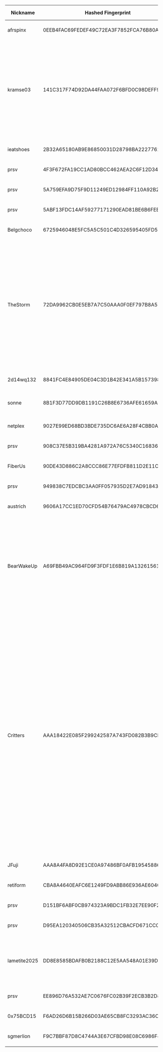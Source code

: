 | Nickname |  Hashed Fingerprint	| Or Addresses | Contact | Running | Flags | Last Seen | First Seen | Last Restarted | Advertised Bandwidth | Platform | Version | Version Status | Recommended Version | Verified hostnames | Exit policy |
|---|---|---|---|---|---|---|---|---|---|---|---|---|---|---|---|
|afrspinx | 0EEB4FAC69FEDEF49C72EA3F7852FCA76B80AD5D | ["34.35.121.32:443"] | c99058397@gmail.com | true | Running, V2Dir, Valid | 2025-10-03 18:00:00 | 2025-10-03 17:00:00 | 2025-10-03 16:09:52 | 0 | Tor 0.4.8.18 on Linux | 0.4.8.18 | recommended | true | ["32.121.35.34.bc.googleusercontent.com"] | ["reject *:*"]|
|kramse03 | 141C317F74D92DA44FAA072F6BFD0C98DEFF9066 | ["185.129.62.64:9001","[2a06:d380:0:103:acab:4c4b:ac4b:1312]:9001"] | Henrik Kramselund <hlk AT zencurity dot com> | true | Exit, Running, V2Dir, Valid | 2025-10-03 18:00:00 | 2025-10-03 16:00:00 | 2025-10-03 15:43:52 | 0 | Tor 0.4.8.16 on Linux | 0.4.8.16 | recommended | true | N/A | ["reject 0.0.0.0/8:*","reject 169.254.0.0/16:*","reject 127.0.0.0/8:*","reject 192.168.0.0/16:*","reject 10.0.0.0/8:*","reject 172.16.0.0/12:*","reject 185.129.62.64:*","reject *:25","reject *:119","reject *:135-139","reject *:445","reject *:563","reject *:1214","reject *:4661-4666","reject *:6346-6429","reject *:6699","reject *:6881-6999","accept *:*"]|
|ieatshoes | 2B32A65180AB9E86850031D28798BA2227761B19 | ["188.83.9.193:9001"] | N/A | true | Running, V2Dir, Valid | 2025-10-03 18:00:00 | 2025-10-03 10:00:00 | 2025-10-03 08:51:08 | 0 | Tor 0.4.8.14 on Linux | 0.4.8.14 | recommended | true | ["bl18-9-193.dsl.telepac.pt"] | ["reject *:*"]|
|prsv | 4F3F672FA19CC1AD80BCC462AEA2C6F12D348A92 | ["51.210.177.4:9100","[2001:41d0:305:2100::5b1]:9100"] | email:admin[]prsv.ch url:https://prsv.ch/ proof:uri-rsa ciissversion:2 | true | Running, V2Dir, Valid | 2025-10-03 18:00:00 | 2025-10-03 06:00:00 | 2025-10-03 05:04:31 | 0 | Tor 0.4.8.18 on Linux | 0.4.8.18 | recommended | true | ["vps-68e81b2b.vps.ovh.net"] | ["reject *:*"]|
|prsv | 5A759EFA9D75F9D11249ED12984FF110A92B20C1 | ["135.125.183.193:9100","[2001:41d0:701:1100::9e20]:9100"] | email:admin[]prsv.ch url:https://prsv.ch/ proof:uri-rsa ciissversion:2 | true | Running, V2Dir, Valid | 2025-10-03 18:00:00 | 2025-10-03 06:00:00 | 2025-10-03 04:07:22 | 0 | Tor 0.4.8.18 on Linux | 0.4.8.18 | recommended | true | ["vps-f61f1203.vps.ovh.net"] | ["reject *:*"]|
|prsv | 5ABF13FDC14AF59277171290EAD81BE6B6FEEEAE | ["51.210.177.4:9000","[2001:41d0:305:2100::5b1]:9000"] | email:admin[]prsv.ch url:https://prsv.ch/ proof:uri-rsa ciissversion:2 | true | Running, V2Dir, Valid | 2025-10-03 18:00:00 | 2025-10-03 06:00:00 | 2025-10-03 05:04:28 | 0 | Tor 0.4.8.18 on Linux | 0.4.8.18 | recommended | true | ["vps-68e81b2b.vps.ovh.net"] | ["reject *:*"]|
|Belgchoco | 6725946048E5FC5A5C501C4D326595405FD58EFB | ["34.76.110.22:443"] | c99058397@gmail.com | true | Running, V2Dir, Valid | 2025-10-03 18:00:00 | 2025-10-03 17:00:00 | 2025-10-03 16:10:04 | 0 | Tor 0.4.8.18 on Linux | 0.4.8.18 | recommended | true | ["22.110.76.34.bc.googleusercontent.com"] | ["reject *:*"]|
|TheStorm | 72DA9962CB0E5EB7A7C50AAA0F0EF797B8A53D83 | ["37.228.129.128:443"] | ashlygrp@mail.com | true | Exit, Running, V2Dir, Valid | 2025-10-03 18:00:00 | 2025-10-03 12:00:00 | 2025-10-03 10:52:50 | 0 | Tor 0.4.8.18 on Linux | 0.4.8.18 | recommended | true | N/A | ["reject 0.0.0.0/8:*","reject 169.254.0.0/16:*","reject 127.0.0.0/8:*","reject 192.168.0.0/16:*","reject 10.0.0.0/8:*","reject 172.16.0.0/12:*","reject 37.228.129.128:*","accept *:20-21","accept *:43","accept *:53","accept *:80-81","accept *:443","accept *:5222-5223","accept *:6667-7000","accept *:8008","accept *:8082","accept *:8332-8333","accept *:8888","accept *:9418","accept *:18080-18081","accept *:50002","accept *:64738","reject *:*"]|
|2d14wq132 | 8841FC4E84905DE04C3D1B42E341A5B157398EDC | ["168.119.101.119:9001","[2a01:4f8:c014:ed3a::1]:9001"] | Random Person uwu13371312@protonmail.ch | true | Running, V2Dir, Valid | 2025-10-03 18:00:00 | 2025-10-03 10:00:00 | 2025-10-03 13:57:19 | 0 | Tor 0.4.8.18 on Linux | 0.4.8.18 | recommended | true | ["static.119.101.119.168.clients.your-server.de"] | ["reject *:*"]|
|sonne | 8B1F3D77DD9DB1191C26B8E6736AFE61659A2F43 | ["46.23.95.223:9001","[2a03:6000:95f4:620::223]:9001"] | N/A | true | Running, V2Dir, Valid | 2025-10-03 18:00:00 | 2025-10-03 16:00:00 | 2025-10-03 15:28:38 | 0 | Tor 0.4.8.18 on OpenBSD | 0.4.8.18 | recommended | true | N/A | ["reject *:*"]|
|netplex | 9027E99ED68BD3BDE735DC6AE6A28F4CBB0AA578 | ["34.14.129.48:443"] | c99058397@gmail.com | true | Running, V2Dir, Valid | 2025-10-03 18:00:00 | 2025-10-03 17:00:00 | 2025-10-03 16:10:18 | 0 | Tor 0.4.8.18 on Linux | 0.4.8.18 | recommended | true | ["48.129.14.34.bc.googleusercontent.com"] | ["reject *:*"]|
|prsv | 908C37E5B319BA4281A972A76C5340C168363823 | ["51.210.177.4:9200","[2001:41d0:305:2100::5b1]:9200"] | email:admin[]prsv.ch url:https://prsv.ch/ proof:uri-rsa ciissversion:2 | true | Running, V2Dir, Valid | 2025-10-03 18:00:00 | 2025-10-03 06:00:00 | 2025-10-03 05:04:34 | 0 | Tor 0.4.8.18 on Linux | 0.4.8.18 | recommended | true | ["vps-68e81b2b.vps.ovh.net"] | ["reject *:*"]|
|FiberUs | 90DE43D886C2A8CCC86E77EFDFB811D2E11C8BB1 | ["35.233.185.80:443"] | c99058397@gmail.com | true | Running, V2Dir, Valid | 2025-10-03 18:00:00 | 2025-10-03 17:00:00 | 2025-10-03 16:10:16 | 0 | Tor 0.4.8.18 on Linux | 0.4.8.18 | recommended | true | ["80.185.233.35.bc.googleusercontent.com"] | ["reject *:*"]|
|prsv | 949838C7EDCBC3AA0FF057935D2E7AD9184389BD | ["135.125.183.193:9300","[2001:41d0:701:1100::9e20]:9300"] | email:admin[]prsv.ch url:https://prsv.ch/ proof:uri-rsa ciissversion:2 | true | Running, V2Dir, Valid | 2025-10-03 18:00:00 | 2025-10-03 06:00:00 | 2025-10-03 04:07:26 | 0 | Tor 0.4.8.18 on Linux | 0.4.8.18 | recommended | true | ["vps-f61f1203.vps.ovh.net"] | ["reject *:*"]|
|austrich | 9606A17CC1ED70CFD54B76479AC4978CBCD6C074 | ["34.129.157.75:443"] | c99058397@gmail.com | true | Running, V2Dir, Valid | 2025-10-03 18:00:00 | 2025-10-03 17:00:00 | 2025-10-03 16:08:43 | 0 | Tor 0.4.8.18 on Linux | 0.4.8.18 | recommended | true | ["75.157.129.34.bc.googleusercontent.com"] | ["reject *:*"]|
|BearWakeUp | A69FBB49AC964FD9F3FDF1E6B819A13261561236 | ["144.31.188.82:443"] | your@email.com | true | Exit, Running, V2Dir, Valid | 2025-10-03 18:00:00 | 2025-10-03 03:00:00 | 2025-10-03 02:26:31 | 0 | Tor 0.4.8.18 on Linux | 0.4.8.18 | recommended | true | N/A | ["reject 0.0.0.0/8:*","reject 169.254.0.0/16:*","reject 127.0.0.0/8:*","reject 192.168.0.0/16:*","reject 10.0.0.0/8:*","reject 172.16.0.0/12:*","reject 144.31.188.82:*","reject *:25","reject *:119","reject *:135-139","reject *:445","reject *:563","reject *:1214","reject *:4661-4666","reject *:6346-6429","reject *:6699","reject *:6881-6999","accept *:*"]|
|Critters | AAA18422E085F299242587A743FD082B3B9CD3DC | ["37.221.93.88:9001","[2a0e:97c0:3e3:1bb::2]:9001"] | noc@exitnocap.xyz | true | Exit, Running, V2Dir, Valid | 2025-10-03 18:00:00 | 2025-10-03 12:00:00 | 2025-10-03 16:55:29 | 0 | Tor 0.4.8.18 on Linux | 0.4.8.18 | recommended | true | N/A | ["reject 0.0.0.0/8:*","reject 169.254.0.0/16:*","reject 127.0.0.0/8:*","reject 192.168.0.0/16:*","reject 10.0.0.0/8:*","reject 172.16.0.0/12:*","reject 37.221.93.88:*","accept *:43","accept *:53","accept *:79-81","accept *:88","accept *:194","accept *:389","accept *:443","accept *:531","accept *:543-544","accept *:563","accept *:636","accept *:749","accept *:873","accept *:989-995","accept *:1194","accept *:1723","accept *:2083","accept *:2086-2087","accept *:4321","accept *:5222-5223","accept *:5228","accept *:5900","accept *:5984","accept *:6660-6669","accept *:6679","accept *:6697","accept *:6984","accept *:8008","accept *:8080","accept *:8332-8333","accept *:8443","accept *:8888","accept *:11371","reject *:*"]|
|JFuji | AAA8A4FA8D92E1CE0A97486BF0AFB19545886C9D | ["34.85.114.130:443"] | c99058397@gmail.com | true | Running, V2Dir, Valid | 2025-10-03 18:00:00 | 2025-10-03 17:00:00 | 2025-10-03 16:10:10 | 0 | Tor 0.4.8.18 on Linux | 0.4.8.18 | recommended | true | ["130.114.85.34.bc.googleusercontent.com"] | ["reject *:*"]|
|retiform | CBA8A4640EAFC6E1249FD9ABB86E936AE6040F7A | ["5.22.217.35:443","[2a04:3542:8000:1000:780d:bcff:feb1:1e20]:443"] | N/A | true | Running, V2Dir, Valid | 2025-10-03 18:00:00 | 2025-10-03 18:00:00 | 2025-10-03 17:24:53 | 0 | Tor 0.4.8.18 on Linux | 0.4.8.18 | recommended | true | ["5-22-217-35.es-mad1.upcloud.host"] | ["reject *:*"]|
|prsv | D151BF6ABF0CB974323A9BDC1FB32E7EE90F27EA | ["51.210.177.4:9300","[2001:41d0:305:2100::5b1]:9300"] | email:admin[]prsv.ch url:https://prsv.ch/ proof:uri-rsa ciissversion:2 | true | Running, V2Dir, Valid | 2025-10-03 18:00:00 | 2025-10-03 06:00:00 | 2025-10-03 05:04:37 | 0 | Tor 0.4.8.18 on Linux | 0.4.8.18 | recommended | true | ["vps-68e81b2b.vps.ovh.net"] | ["reject *:*"]|
|prsv | D95EA120340506CB35A32512CBACFD671CC0A613 | ["135.125.183.193:9200","[2001:41d0:701:1100::9e20]:9200"] | email:admin[]prsv.ch url:https://prsv.ch/ proof:uri-rsa ciissversion:2 | true | Running, V2Dir, Valid | 2025-10-03 18:00:00 | 2025-10-03 06:00:00 | 2025-10-03 04:07:24 | 0 | Tor 0.4.8.18 on Linux | 0.4.8.18 | recommended | true | ["vps-f61f1203.vps.ovh.net"] | ["reject *:*"]|
|lametite2025 | DD8E8585BDAFB0B2188C12E5AA548A01E39DB038 | ["64.190.113.106:9001"] | lamet2016@proton.me | true | Exit, Running, V2Dir, Valid | 2025-10-03 18:00:00 | 2025-10-03 09:00:00 | 2025-10-03 07:58:44 | 0 | Tor 0.4.8.16 on Linux | 0.4.8.16 | recommended | true | N/A | ["reject 0.0.0.0/8:*","reject 169.254.0.0/16:*","reject 127.0.0.0/8:*","reject 192.168.0.0/16:*","reject 10.0.0.0/8:*","reject 172.16.0.0/12:*","reject 64.190.113.106:*","accept *:*"]|
|prsv | EE896D76A532AE7C0676FC02B39F2ECB3B2D8266 | ["135.125.183.193:9000","[2001:41d0:701:1100::9e20]:9000"] | email:admin[]prsv.ch url:https://prsv.ch/ proof:uri-rsa ciissversion:2 | true | Running, V2Dir, Valid | 2025-10-03 18:00:00 | 2025-10-03 06:00:00 | 2025-10-03 04:08:07 | 0 | Tor 0.4.8.18 on Linux | 0.4.8.18 | recommended | true | ["vps-f61f1203.vps.ovh.net"] | ["reject *:*"]|
|0x75BCD15 | F6AD26D6B15B266D03AE65CB8FC3293AC36C20B5 | ["217.154.217.52:443","[2a01:239:34a:1f00::1]:443"] | jzhigufujh@ueUZGUZGfzh78gz475ztg845z8tgzz45 | true | Running, V2Dir, Valid | 2025-10-03 18:00:00 | 2025-10-03 04:00:00 | 2025-10-03 03:24:34 | 0 | Tor 0.4.8.10 on Linux | 0.4.8.10 | recommended | true | ["ip217.154.217-52.pbiaas.com"] | ["reject *:*"]|
|sgmerlion | F9C7BBF87D8C4744A3E67CFBD98E08C6986F4B0B | ["34.126.167.250:443"] | c99058397@gmail.com | true | Running, V2Dir, Valid | 2025-10-03 18:00:00 | 2025-10-03 17:00:00 | 2025-10-03 16:10:12 | 0 | Tor 0.4.8.18 on Linux | 0.4.8.18 | recommended | true | ["250.167.126.34.bc.googleusercontent.com"] | ["reject *:*"]|
